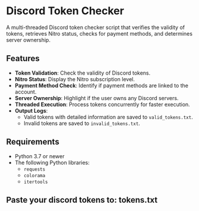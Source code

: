 # Discord Token Checker

A multi-threaded Discord token checker script that verifies the validity of tokens, retrieves Nitro status, checks for payment methods, and determines server ownership. 

## Features

- **Token Validation**: Check the validity of Discord tokens.
- **Nitro Status**: Display the Nitro subscription level.
- **Payment Method Check**: Identify if payment methods are linked to the account.
- **Server Ownership**: Highlight if the user owns any Discord servers.
- **Threaded Execution**: Process tokens concurrently for faster execution.
- **Output Logs**:
  - Valid tokens with detailed information are saved to `valid_tokens.txt`.
  - Invalid tokens are saved to `invalid_tokens.txt`.

## Requirements

- Python 3.7 or newer
- The following Python libraries:
  - `requests`
  - `colorama`
  - `itertools`

## Paste your discord tokens to: tokens.txt
